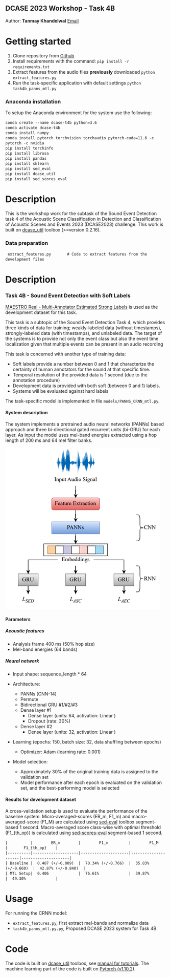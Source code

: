 DCASE 2023 Workshop - Task 4B
-----------------------------

Author:
**Tanmay Khandelwal**
[Email](mailto:tanmay24.cs@gmail.com)

Getting started
===============

1. Clone repository from [Github](https://github.com/tanmayy24/MTL-DCASE-2023-Task-4b)
2. Install requirements with the command: `pip install -r requirements.txt`
3. Extract features from the audio files **previously** downloaded `python extract_features.py`
4. Run the task-specific application with default settings `python task4b_panns_mtl.py` 


### Anaconda installation

To setup the Anaconda environment for the system use the following:

	conda create --name dcase-t4b python=3.6
	conda activate dcase-t4b
	conda install numpy
	conda install pytorch torchvision torchaudio pytorch-cuda=11.6 -c pytorch -c nvidia
	pip install torchinfo
	pip install librosa
	pip install pandas
	pip install sklearn
	pip install sed_eval
    pip install dcase_util
    pip install sed_scores_eval
	

Description
============

This is the workshop work for the subtask of the Sound Event Detection task 4 of the Acoustic Scene Classification in Detection and Classification of Acoustic Scenes and Events 2023 (DCASE2023) challenge. This work is built on [dcase_util](https://github.com/DCASE-REPO/dcase_util) toolbox (>=version 0.2.16). 

### Data preparation
     extract_features.py       # Code to extract features from the development files

Description
========

### Task 4B - Sound Event Detection with Soft Labels 

[MAESTRO Real - Multi-Annotator Estimated Strong Labels](https://zenodo.org/record/7244360) is used as the development dataset for this task.

This task is a subtopic of the Sound Event Detection Task 4, which provides three 
kinds of data for training; weakly-labeled data (without timestamps), strongly-labeled data
(with timestamps), and unlabeled data. The target of the systems is to provide not only the 
event class but also the event time localization given that multiple events can be present in an audio recording

This task is concerned with another type of training data:
- Soft labels provide a number between 0 and 1 that characterize the certainty of human annotators
 	for the sound at that specific time.
- Temporal resolution of the provided data is 1 second (due to the annotation procedure)
- Development data is provided with both soft (between 0 and 1) labels.
- Systems will be evaluated against hard labels



The task-specific model is implemented in file `models/PANNS_CRNN_mtl.py`.

#### System description

The system implements a pretrained audio neural networks (PANNs) based approach and three bi-directional gated recurrent units (bi-GRU) for each layer. 
As input the model uses mel-band energies extracted using a hop length of 200 ms and 64 mel filter banks. 

![ModelSystem](system.png)

#### Parameters

##### Acoustic features

- Analysis frame 400 ms (50% hop size)
- Mel-band energies (64 bands)

##### Neural network

- Input shape: sequence_length * 64 
- Architecture:
  - PANNs (CNN-14)
  - Permute
  - Bidirectional GRU #1/#2/#3
  - Dense layer #1
    - Dense layer (units: 64, activation: Linear )
    - Dropout (rate: 30%)
  - Dense layer #2
    - Dense layer (units: 32, activation: Linear )

- Learning (epochs: 150, batch size: 32, data shuffling between epochs)
  - Optimizer: Adam (learning rate: 0.001)
- Model selection:
  - Approximately 30% of the original training data is assigned to the validation set
  - Model performance after each epoch is evaluated on the validation set, and the best-performing model is selected
  
  
#### Results for development dataset

A cross-validation setup is used to evaluate the performance of the baseline system.
Micro-averaged-scores (ER_m, F1_m) and macro-averaged-score (F1_M) are calculated using [sed-eval](https://tut-arg.github.io/sed_eval/index.html) toolbox 
segment-based 1 second. Macro-averaged score class-wise with optimal threshold (F1_{th_op}) is calculated using [sed-scores-eval](https://github.com/fgnt/sed_scores_eval) segment-based 1 second. 
 
    
	|          |        ER_m        |        F1_m         |        F1_M         |       F1_{th_op}    |
	|----------|--------------------|---------------------|---------------------|---------------------|
	| Baseline |  0.487 (+/-0.009)  |  70.34% (+/-0.766)  |  35.83% (+/-0.660)  |  42.87% (+/-0.840)  |
 	| MTL Setup|  0.406             |  76.61%             |  39.87%             |  49.30%             |

                                                                        

Usage
=====

For running the CRNN model:
- `extract_features.py`, first extract mel-bands and normalize data
- `task4b_panns_mtl.py.py`, Proposed DCASE 2023 system for Task 4B


Code
====

The code is built on [dcase_util](https://github.com/DCASE-REPO/dcase_util) toolbox, see [manual for tutorials](https://dcase-repo.github.io/dcase_util/index.html). The machine learning part of the code is built on [Pytorch (v1.10.2)](https://pytorch.org/).





